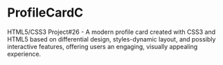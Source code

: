 # ProfileCardC
HTML5/CSS3 Project#26 - A modern profile card created with CSS3 and HTML5 based on differential design, styles-dynamic layout, and possibly interactive features, offering users an engaging, visually appealing experience.
